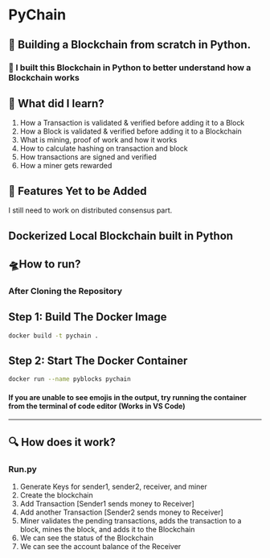 # PyChain

## :snake: Building a Blockchain from scratch in Python.
### :link: I built this Blockchain in Python to better understand how a Blockchain works

## :rocket: What did I learn?

1. How a Transaction is validated & verified before adding it to a Block
2. How a Block is validated & verified before adding it to a Blockchain
3. What is mining, proof of work and how it works
4. How to calculate hashing on transaction and block
5. How transactions are signed and verified 
6. How a miner gets rewarded 


## :rocket: Features Yet to be Added
I still need to work on distributed consensus part.

## Dockerized Local Blockchain built in Python
## 🛸How to run?

### After Cloning the Repository

## Step 1: Build The Docker Image

  ```sh
  docker build -t pychain .
  ```
## Step 2: Start The Docker Container

  ```sh
  docker run --name pyblocks pychain
  ```



#### If you are unable to see emojis in the output, try running the container from the terminal of code editor (Works in VS Code)
------------------------------------------------------------------------------------------------------------------------------------

## :mag: How does it work?

### Run.py 
1. Generate Keys for sender1, sender2, receiver, and miner
2. Create the blockchain
3. Add Transaction [Sender1 sends money to Receiver]
4. Add another Transaction [Sender2 sends money to Receiver]
5. Miner validates the pending transactions, adds the transaction to a block, mines the block, and adds it to the Blockchain
6. We can see the status of the Blockchain
7. We can see the account balance of the Receiver

